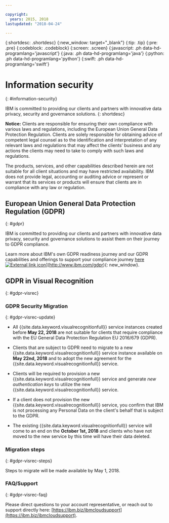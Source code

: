 ```yaml
---

copyright:
  years: 2015, 2018
lastupdated: "2018-04-24"

---
```


{:shortdesc: .shortdesc}
{:new_window: target="_blank"}
{:tip: .tip}
{:pre: .pre}
{:codeblock: .codeblock}
{:screen: .screen}
{:javascript: .ph data-hd-programlang='javascript'}
{:java: .ph data-hd-programlang='java'}
{:python: .ph data-hd-programlang='python'}
{:swift: .ph data-hd-programlang='swift'}

# Information security
{: #information-security}

IBM is committed to providing our clients and partners with innovative data privacy, security and governance solutions.
{: shortdesc}

**Notice:**
Clients are responsible for ensuring their own compliance with various laws and regulations, including the European Union General Data Protection Regulation. Clients are solely responsible for obtaining advice of competent legal counsel as to the identification and interpretation of any relevant laws and regulations that may affect the clients’ business and any actions the clients may need to take to comply with such laws and regulations.

The products, services, and other capabilities described herein are not suitable for all client situations and may have restricted availability. IBM does not provide legal, accounting or auditing advice or represent or warrant that its services or products will ensure that clients are in compliance with any law or regulation.

## European Union General Data Protection Regulation (GDPR)
{: #gdpr}

IBM is committed to providing our clients and partners with innovative data privacy, security and governance solutions to assist them on their journey to GDPR compliance.

Learn more about IBM's own GDPR readiness journey and our GDPR capabilities and offerings to support your compliance journey [here ![External link icon](../../icons/launch-glyph.svg "External link icon")](../../icons/launch-glyph.svg "External link icon")](http://www.ibm.com/gdpr){: new_window}.

## GDPR in Visual Recognition
{: #gdpr-visrec}

### GDPR Security Migration
{: #gdpr-visrec-update}

- All {{site.data.keyword.visualrecognitionfull}} service instances created before **May 22, 2018** are not suitable for clients that require compliance with the EU General Data Protection Regulation EU 2016/679 (GDPR).

- Clients that are subject to GDPR need to migrate to a new {{site.data.keyword.visualrecognitionfull}} service instance available on **May 22nd, 2018** and to adopt the new agreement for the {{site.data.keyword.visualrecognitionfull}} service.

- Clients will be required to provision a new {{site.data.keyword.visualrecognitionfull}} service and generate *new authentication keys* to utilize the new {{site.data.keyword.visualrecognitionfull}} service.

- If a client does not provision the new {{site.data.keyword.visualrecognitionfull}} service, you confirm that IBM is not processing any Personal Data on the client's behalf that is subject to the GDPR.

- The existing {{site.data.keyword.visualrecognitionfull}} service will come to an end on the **October 1st, 2018** and clients who have not moved to the new service by this time will have their data deleted.

### Migration steps
{: #gdpr-visrec-steps}

Steps to migrate will be made available by May 1, 2018.

### FAQ/Support
{: #gdpr-visrec-faq}

Please direct questions to your account representative, or reach out to support directly here: [https://ibm.biz/ibmcloudsupport](https://ibm.biz/ibmcloudsupport).